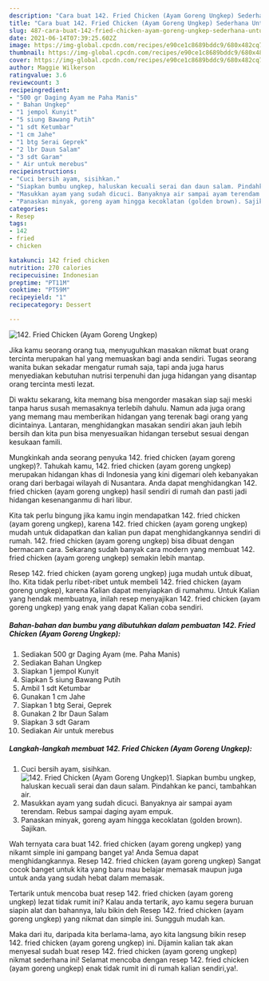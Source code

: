 ```yaml
---
description: "Cara buat 142. Fried Chicken (Ayam Goreng Ungkep) Sederhana Untuk Jualan"
title: "Cara buat 142. Fried Chicken (Ayam Goreng Ungkep) Sederhana Untuk Jualan"
slug: 487-cara-buat-142-fried-chicken-ayam-goreng-ungkep-sederhana-untuk-jualan
date: 2021-06-14T07:39:25.602Z
image: https://img-global.cpcdn.com/recipes/e90ce1c8689bddc9/680x482cq70/142-fried-chicken-ayam-goreng-ungkep-foto-resep-utama.jpg
thumbnail: https://img-global.cpcdn.com/recipes/e90ce1c8689bddc9/680x482cq70/142-fried-chicken-ayam-goreng-ungkep-foto-resep-utama.jpg
cover: https://img-global.cpcdn.com/recipes/e90ce1c8689bddc9/680x482cq70/142-fried-chicken-ayam-goreng-ungkep-foto-resep-utama.jpg
author: Maggie Wilkerson
ratingvalue: 3.6
reviewcount: 3
recipeingredient:
- "500 gr Daging Ayam me Paha Manis"
- " Bahan Ungkep"
- "1 jempol Kunyit"
- "5 siung Bawang Putih"
- "1 sdt Ketumbar"
- "1 cm Jahe"
- "1 btg Serai Geprek"
- "2 lbr Daun Salam"
- "3 sdt Garam"
- " Air untuk merebus"
recipeinstructions:
- "Cuci bersih ayam, sisihkan."
- "Siapkan bumbu ungkep, haluskan kecuali serai dan daun salam. Pindahkan ke panci, tambahkan air."
- "Masukkan ayam yang sudah dicuci. Banyaknya air sampai ayam terendam. Rebus sampai daging ayam empuk."
- "Panaskan minyak, goreng ayam hingga kecoklatan (golden brown). Sajikan."
categories:
- Resep
tags:
- 142
- fried
- chicken

katakunci: 142 fried chicken 
nutrition: 270 calories
recipecuisine: Indonesian
preptime: "PT11M"
cooktime: "PT59M"
recipeyield: "1"
recipecategory: Dessert

---
```



![142. Fried Chicken (Ayam Goreng Ungkep)](https://img-global.cpcdn.com/recipes/e90ce1c8689bddc9/680x482cq70/142-fried-chicken-ayam-goreng-ungkep-foto-resep-utama.jpg)

Jika kamu seorang orang tua, menyuguhkan masakan nikmat buat orang tercinta merupakan hal yang memuaskan bagi anda sendiri. Tugas seorang  wanita bukan sekadar mengatur rumah saja, tapi anda juga harus menyediakan kebutuhan nutrisi terpenuhi dan juga hidangan yang disantap orang tercinta mesti lezat.

Di waktu  sekarang, kita memang bisa mengorder masakan siap saji meski tanpa harus susah memasaknya terlebih dahulu. Namun ada juga orang yang memang mau memberikan hidangan yang terenak bagi orang yang dicintainya. Lantaran, menghidangkan masakan sendiri akan jauh lebih bersih dan kita pun bisa menyesuaikan hidangan tersebut sesuai dengan kesukaan famili. 



Mungkinkah anda seorang penyuka 142. fried chicken (ayam goreng ungkep)?. Tahukah kamu, 142. fried chicken (ayam goreng ungkep) merupakan hidangan khas di Indonesia yang kini digemari oleh kebanyakan orang dari berbagai wilayah di Nusantara. Anda dapat menghidangkan 142. fried chicken (ayam goreng ungkep) hasil sendiri di rumah dan pasti jadi hidangan kesenanganmu di hari libur.

Kita tak perlu bingung jika kamu ingin mendapatkan 142. fried chicken (ayam goreng ungkep), karena 142. fried chicken (ayam goreng ungkep) mudah untuk didapatkan dan kalian pun dapat menghidangkannya sendiri di rumah. 142. fried chicken (ayam goreng ungkep) bisa dibuat dengan bermacam cara. Sekarang sudah banyak cara modern yang membuat 142. fried chicken (ayam goreng ungkep) semakin lebih mantap.

Resep 142. fried chicken (ayam goreng ungkep) juga mudah untuk dibuat, lho. Kita tidak perlu ribet-ribet untuk membeli 142. fried chicken (ayam goreng ungkep), karena Kalian dapat menyiapkan di rumahmu. Untuk Kalian yang hendak membuatnya, inilah resep menyajikan 142. fried chicken (ayam goreng ungkep) yang enak yang dapat Kalian coba sendiri.

<!--inarticleads1-->

##### Bahan-bahan dan bumbu yang dibutuhkan dalam pembuatan 142. Fried Chicken (Ayam Goreng Ungkep):

1. Sediakan 500 gr Daging Ayam (me. Paha Manis)
1. Sediakan  Bahan Ungkep
1. Siapkan 1 jempol Kunyit
1. Siapkan 5 siung Bawang Putih
1. Ambil 1 sdt Ketumbar
1. Gunakan 1 cm Jahe
1. Siapkan 1 btg Serai, Geprek
1. Gunakan 2 lbr Daun Salam
1. Siapkan 3 sdt Garam
1. Sediakan  Air untuk merebus




<!--inarticleads2-->

##### Langkah-langkah membuat 142. Fried Chicken (Ayam Goreng Ungkep):

1. Cuci bersih ayam, sisihkan.
<img src="https://img-global.cpcdn.com/steps/6f1a63b89ad73133/160x128cq70/142-fried-chicken-ayam-goreng-ungkep-langkah-memasak-1-foto.jpg" alt="142. Fried Chicken (Ayam Goreng Ungkep)">1. Siapkan bumbu ungkep, haluskan kecuali serai dan daun salam. Pindahkan ke panci, tambahkan air.
1. Masukkan ayam yang sudah dicuci. Banyaknya air sampai ayam terendam. Rebus sampai daging ayam empuk.
1. Panaskan minyak, goreng ayam hingga kecoklatan (golden brown). Sajikan.




Wah ternyata cara buat 142. fried chicken (ayam goreng ungkep) yang nikamt simple ini gampang banget ya! Anda Semua dapat menghidangkannya. Resep 142. fried chicken (ayam goreng ungkep) Sangat cocok banget untuk kita yang baru mau belajar memasak maupun juga untuk anda yang sudah hebat dalam memasak.

Tertarik untuk mencoba buat resep 142. fried chicken (ayam goreng ungkep) lezat tidak rumit ini? Kalau anda tertarik, ayo kamu segera buruan siapin alat dan bahannya, lalu bikin deh Resep 142. fried chicken (ayam goreng ungkep) yang nikmat dan simple ini. Sungguh mudah kan. 

Maka dari itu, daripada kita berlama-lama, ayo kita langsung bikin resep 142. fried chicken (ayam goreng ungkep) ini. Dijamin kalian tak akan menyesal sudah buat resep 142. fried chicken (ayam goreng ungkep) nikmat sederhana ini! Selamat mencoba dengan resep 142. fried chicken (ayam goreng ungkep) enak tidak rumit ini di rumah kalian sendiri,ya!.

